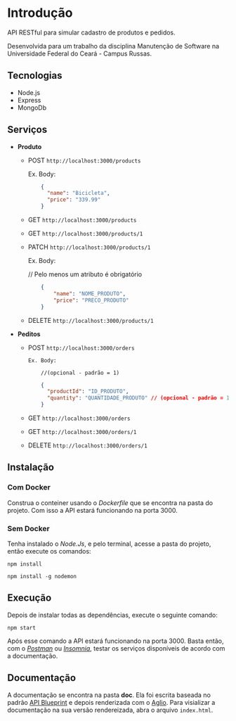 # Introdução

API RESTful para simular cadastro de produtos e pedidos.

Desenvolvida para um trabalho da disciplina Manutenção de Software na Universidade Federal do Ceará - Campus Russas.

## Tecnologias

- Node.js
- Express
- MongoDb

## Serviços
+ **Produto**

    * POST
    `http://localhost:3000/products`
    
         Ex. Body:
       ```json
           {
             "name": "Bicicleta",
             "price": "339.99"
           }
       ```
    * GET 
    `http://localhost:3000/products`

    * GET 
    `http://localhost:3000/products/1`

    * PATCH
    `http://localhost:3000/products/1`
    
        Ex. Body:

        // Pelo menos um atributo é obrigatório
       ```json
           {
               "name": "NOME_PRODUTO",
               "price": "PRECO_PRODUTO"
           }
       ```

    * DELETE
    `http://localhost:3000/products/1`

+ **Peditos**

  * POST
    `http://localhost:3000/orders`
    
        Ex. Body:
    
    ```shell
        //(opcional - padrão = 1)
    ```
    ```json
        {
          "productId": "ID_PRODUTO",
          "quantity": "QUANTIDADE_PRODUTO" // (opcional - padrão = 1)
        }
    ```
  
  * GET 
   `http://localhost:3000/orders`
    
  * GET 
   `http://localhost:3000/orders/1`
    
  * DELETE
   `http://localhost:3000/orders/1`

## Instalação

### Com Docker

Construa o conteiner usando o *Dockerfile* que se encontra na pasta do projeto. Com isso a API estará funcionando na porta 3000.

### Sem Docker

Tenha instalado o *Node.Js*, e pelo terminal, acesse a pasta do projeto, então execute os comandos:

`npm install`

`npm install -g nodemon`

## Execução

Depois de instalar todas as dependências, execute o seguinte comando:

`npm start`

Após esse comando a API estará funcionando na porta 3000. Basta então, com o [*Postman*](https://www.getpostman.com/) ou [*Insomnia*](https://insomnia.rest/), testar os serviços disponíveis de acordo com a documentação.

## Documentação

A documentação se encontra na pasta **doc**. Ela foi escrita baseada no padrão [API Blueprint](https://apiblueprint.org/) e depois renderizada com o [Aglio](https://github.com/danielgtaylor/aglio). Para visializar a documentação na sua versão rendereizada, abra o arquivo `index.html`.
